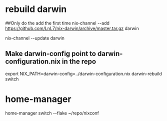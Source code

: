 # rebuild darwin
##Only do the add the first time
nix-channel --add https://github.com/LnL7/nix-darwin/archive/master.tar.gz darwin

nix-channel --update darwin
## Make darwin-config point to darwin-configuration.nix in the repo
export NIX_PATH=darwin-config=../darwin-configuration.nix
darwin-rebuild switch

# home-manager
home-manager switch --flake ~/repo/nixconf
